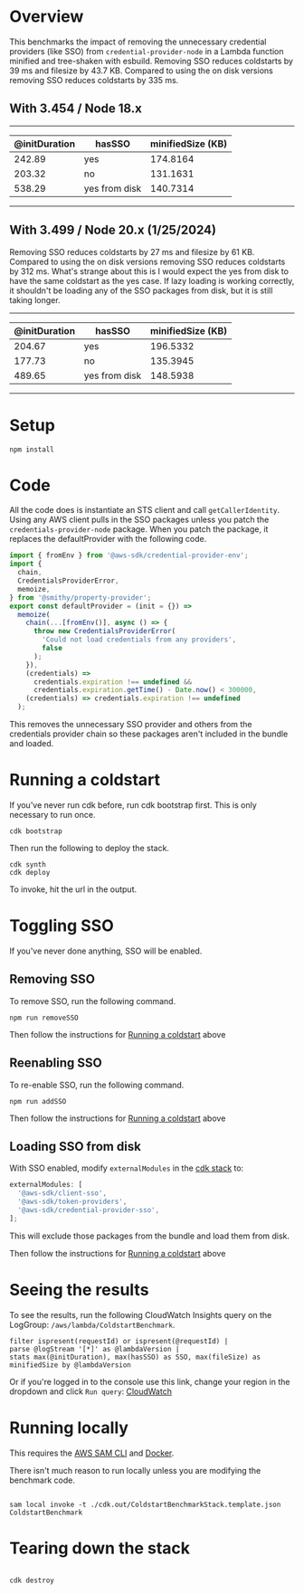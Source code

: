 # Overview

This benchmarks the impact of removing the unnecessary credential providers (like SSO) from `credential-provider-node` in a Lambda function minified and tree-shaken with esbuild. Removing SSO reduces coldstarts by 39 ms and filesize by 43.7 KB. Compared to using the on disk versions removing SSO reduces coldstarts by 335 ms.

## With 3.454 / Node 18.x

---

| @initDuration | hasSSO        | minifiedSize (KB) |
| ------------- | ------------- | ----------------- |
| 242.89        | yes           | 174.8164          |
| 203.32        | no            | 131.1631          |
| 538.29        | yes from disk | 140.7314          |

---

## With 3.499 / Node 20.x (1/25/2024)

Removing SSO reduces coldstarts by 27 ms and filesize by 61 KB. Compared to using the on disk versions removing SSO reduces coldstarts by 312 ms.
What's strange about this is I would expect the yes from disk to have the same coldstart as the yes case. If lazy loading is working correctly, it shouldn't be loading any of the SSO packages from disk, but it is still taking longer.

---

| @initDuration | hasSSO        | minifiedSize (KB) |
| ------------- | ------------- | ----------------- |
| 204.67        | yes           | 196.5332          |
| 177.73        | no            | 135.3945          |
| 489.65        | yes from disk | 148.5938          |

---

# Setup

```
npm install
```

# Code

All the code does is instantiate an STS client and call `getCallerIdentity`. Using any AWS client pulls in the SSO packages unless you patch the `credentials-provider-node` package. When you patch the package, it replaces the defaultProvider with the following code.

```javascript
import { fromEnv } from '@aws-sdk/credential-provider-env';
import {
  chain,
  CredentialsProviderError,
  memoize,
} from '@smithy/property-provider';
export const defaultProvider = (init = {}) =>
  memoize(
    chain(...[fromEnv()], async () => {
      throw new CredentialsProviderError(
        'Could not load credentials from any providers',
        false
      );
    }),
    (credentials) =>
      credentials.expiration !== undefined &&
      credentials.expiration.getTime() - Date.now() < 300000,
    (credentials) => credentials.expiration !== undefined
  );
```

This removes the unnecessary SSO provider and others from the credentials provider chain so these packages aren't included in the bundle and loaded.

# Running a coldstart

If you've never run cdk before, run cdk bootstrap first. This is only necessary to run once.

```
cdk bootstrap
```

Then run the following to deploy the stack.

```
cdk synth
cdk deploy
```

To invoke, hit the url in the output.

# Toggling SSO

If you've never done anything, SSO will be enabled.

## Removing SSO

To remove SSO, run the following command.

```
npm run removeSSO
```

Then follow the instructions for [Running a coldstart](#running-a-coldstart) above

## Reenabling SSO

To re-enable SSO, run the following command.

```
npm run addSSO
```

Then follow the instructions for [Running a coldstart](#running-a-coldstart) above

## Loading SSO from disk

With SSO enabled, modify `externalModules` in the [cdk stack](lib/coldstart-benchmark-stack.mjs) to:

```javascript
externalModules: [
  '@aws-sdk/client-sso',
  '@aws-sdk/token-providers',
  '@aws-sdk/credential-provider-sso',
];
```

This will exclude those packages from the bundle and load them from disk.

Then follow the instructions for [Running a coldstart](#running-a-coldstart) above

# Seeing the results

To see the results, run the following CloudWatch Insights query on the LogGroup: `/aws/lambda/ColdstartBenchmark`.

```
filter ispresent(requestId) or ispresent(@requestId) |
parse @logStream '[*]' as @lambdaVersion |
stats max(@initDuration), max(hasSSO) as SSO, max(fileSize) as minifiedSize by @lambdaVersion
```

Or if you're logged in to the console use this link, change your region in the dropdown and click `Run query`:
[CloudWatch](<https://us-west-2.console.aws.amazon.com/cloudwatch/home?region=us-west-2#logsV2:logs-insights$3FqueryDetail$3D~(end~0~start~-3600~timeType~'RELATIVE~unit~'seconds~editorString~'filter*20ispresent*28requestId*29*20or*20ispresent*28*40requestId*29*20*7c*0aparse*20*40logStream*20*27*5b*2a*5d*27*20as*20*40lambdaVersion*20*7c*0astats*20max*28*40initDuration*29*2c*20max*28hasSSO*29*20as*20SSO*2c*20max*28fileSize*29*20as*20minifiedSize*20by*20*40lambdaVersion~queryId~'66fa9fd4337abeb9-f7f9c8fe-4cf97e9-1d22777f-5bdbe896787d5d8ff1e2076~source~(~'arn*3aaws*3alogs*3aus-west-2*3a320877393516*3alog-group*3a*2faws*2flambda*2fColdstartBenchmark))>)

# Running locally

This requires the [AWS SAM CLI](https://docs.aws.amazon.com/serverless-application-model/latest/developerguide/serverless-sam-cli-install.html) and [Docker](https://docs.docker.com/get-docker/).

There isn't much reason to run locally unless you are modifying the benchmark code.

```

sam local invoke -t ./cdk.out/ColdstartBenchmarkStack.template.json ColdstartBenchmark

```

# Tearing down the stack

```

cdk destroy

```
